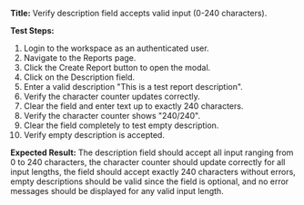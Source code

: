 **Title:** Verify description field accepts valid input (0-240 characters).

**Test Steps:**
1. Login to the workspace as an authenticated user.
2. Navigate to the Reports page.
3. Click the Create Report button to open the modal.
4. Click on the Description field.
5. Enter a valid description "This is a test report description".
6. Verify the character counter updates correctly.
7. Clear the field and enter text up to exactly 240 characters.
8. Verify the character counter shows "240/240".
9. Clear the field completely to test empty description.
10. Verify empty description is accepted.

**Expected Result:**
The description field should accept all input ranging from 0 to 240 characters, the character counter should update correctly for all input lengths, the field should accept exactly 240 characters without errors, empty descriptions should be valid since the field is optional, and no error messages should be displayed for any valid input length.
